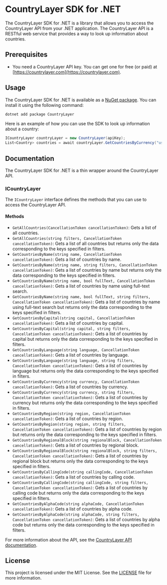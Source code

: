 # CountryLayer SDK for .NET
The CountryLayer SDK for .NET is a library that allows you to access the CountryLayer API from your .NET application. The CountryLayer API is a RESTful web service that provides a way to look up information about countries.

## Prerequisites
- You need a CountryLayer API key. You can get one for free (or paid) at [https://countrylayer.com](https://countrylayer.com).

## Usage
The CountryLayer SDK for .NET is available as a [NuGet package](https://www.nuget.org/packages/CountryLayer/). You can install it using the following command:

```bash
dotnet add package CountryLayer
```

Here is an example of how you can use the SDK to look up information about a country:

```csharp
ICountryLayer countryLayer = new CountryLayer(apiKey);
List<Country> countries = await countryLayer.GetCountriesByCurrency("usd", CancellationToken.None);
```

## Documentation
The CountryLayer SDK for .NET is a thin wrapper around the CountryLayer API.

### ICountryLayer
The `ICountryLayer` interface defines the methods that you can use to access the CountryLayer API.

#### Methods
- `GetAllCountries(CancellationToken cancellationToken)`: Gets a list of all countries.
- `GetAllCountries(string filters, CancellationToken cancellationToken)`: Gets a list of all countries but returns only the data corresponding to the keys specified in filters.
- `GetCountriesByName(string name, CancellationToken cancellationToken)`: Gets a list of countries by name.
- `GetCountriesByName(string name, string filters, CancellationToken cancellationToken)`: Gets a list of countries by name but returns only the data corresponding to the keys specified in filters.
- `GetCountriesByName(string name, bool fullText, CancellationToken cancellationToken)`: Gets a list of countries by name using full-text search.
- `GetCountriesByName(string name, bool fullText, string filters, CancellationToken cancellationToken)`: Gets a list of countries by name using full-text search but returns only the data corresponding to the keys specified in filters.
- `GetCountriesByCapital(string capital, CancellationToken cancellationToken)`: Gets a list of countries by capital.
- `GetCountriesByCapital(string capital, string filters, CancellationToken cancellationToken)`: Gets a list of countries by capital but returns only the data corresponding to the keys specified in filters.
- `GetCountriesByLanguage(string language, CancellationToken cancellationToken)`: Gets a list of countries by language.
- `GetCountriesByLanguage(string language, string filters, CancellationToken cancellationToken)`: Gets a list of countries by language but returns only the data corresponding to the keys specified in filters.
- `GetCountriesByCurrency(string currency, CancellationToken cancellationToken)`: Gets a list of countries by currency.
- `GetCountriesByCurrency(string currency, string filters, CancellationToken cancellationToken)`: Gets a list of countries by currency but returns only the data corresponding to the keys specified in filters.
- `GetCountriesByRegion(string region, CancellationToken cancellationToken)`: Gets a list of countries by region.
- `GetCountriesByRegion(string region, string filters, CancellationToken cancellationToken)`: Gets a list of countries by region but returns only the data corresponding to the keys specified in filters.
- `GetCountriesByRegionalBlock(string regionalBlock, CancellationToken cancellationToken)`: Gets a list of countries by regional block.
- `GetCountriesByRegionalBlock(string regionalBlock, string filters, CancellationToken cancellationToken)`: Gets a list of countries by regional block but returns only the data corresponding to the keys specified in filters.
- `GetCountriesByCallingCode(string callingCode, CancellationToken cancellationToken)`: Gets a list of countries by calling code.
- `GetCountriesByCallingCode(string callingCode, string filters, CancellationToken cancellationToken)`: Gets a list of countries by calling code but returns only the data corresponding to the keys specified in filters.
- `GetCountriesByAlphaCode(string alphaCode, CancellationToken cancellationToken)`: Gets a list of countries by alpha code.
- `GetCountriesByAlphaCode(string alphaCode, string filters, CancellationToken cancellationToken)`: Gets a list of countries by alpha code but returns only the data corresponding to the keys specified in filters.

For more information about the API, see the [CountryLayer API documentation](https://countrylayer.com/documentation).

## License
This project is licensed under the MIT License. See the [LICENSE](https://github.com/medziane/countrylayer/blob/main/LICENSE) file for more information.

